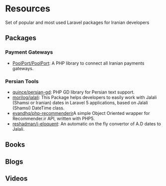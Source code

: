 # Resources
Set of popular and most used Laravel packages for Iranian developers


## Packages

### Payment Gateways

* [PoolPort/PoolPort](https://github.com/PoolPort/PoolPort): A PHP library to connect all Iranian payments gateways.

### Persian Tools

* [quince/persian-gd](https://github.com/QuincePHP/persian-gd): PHP GD library for Persian text support.
* [morilog/jalali](https://github.com/morilog/jalali): This Package helps developers to easily work with Jalali (Shamsi or Iranian) dates in Laravel 5 applications, based on Jalali (Shamsi) DateTime class.
* [evandhq/php-recommenderir](https://github.com/evandhq/php-recommenderir)A simple Object Oriented wrapper for Recommender.ir API, written with PHP5.
* [reshadman/j-eloquent](https://github.com/reshadman/j-eloquent): An automatic on the fly convertor of A.D dates to Jalali.



## Books

## Blogs

## Videos
